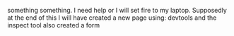 something something. I need help or I will set fire to my laptop. 
Supposedly at the end of this I will have created a new page using:
devtools and the inspect tool
also created a form
